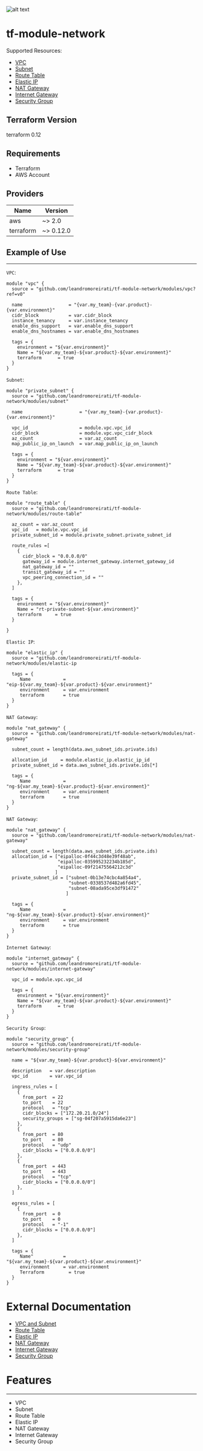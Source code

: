 ![alt text](https://www.terraform.io/assets/images/logo-hashicorp-3f10732f.svg)

# **tf-module-network**

Supported Resources:

* [VPC](https://www.terraform.io/docs/providers/aws/r/vpc.html)
* [Subnet](https://www.terraform.io/docs/providers/aws/r/subnet.html)
* [Route Table](https://www.terraform.io/docs/providers/aws/r/route_table.html)
* [Elastic IP](https://www.terraform.io/docs/providers/aws/r/eip.html)
* [NAT Gateway](https://www.terraform.io/docs/providers/aws/r/nat_gateway.html)
* [Internet Gateway](https://www.terraform.io/docs/providers/aws/r/internet_gateway.html)
* [Security Group](https://www.terraform.io/docs/providers/aws/r/security_group.html)

## Terraform Version
terraform 0.12

## Requirements
  - Terraform
  - AWS Account

## Providers

| Name | Version |
|------|---------|
| aws | ~> 2.0 |
| terraform | ~> 0.12.0 |

## Example of Use
 ------
`VPC`:
```hcl
module "vpc" {
  source = "github.com/leandromoreirati/tf-module-network/modules/vpc?ref=v0"

  name                 = "{var.my_team}-{var.product}-{var.environment}"
  cidr_block           = var.cidr_block        
  instance_tenancy     = var.instance_tenancy
  enable_dns_support   = var.enable_dns_support
  enable_dns_hostnames = var.enable_dns_hostnames 
  
  tags = {
    environment = "${var.environment}"
    Name = "${var.my_team}-${var.product}-${var.environment}"
    terraform      = true
  }
}
```

`Subnet`:
```hcl
module "private_subnet" {
  source = "github.com/leandromoreirati/tf-module-network/modules/subnet"

  name                     = "{var.my_team}-{var.product}-{var.environment}"

  vpc_id                   = module.vpc.vpc_id
  cidr_block               = module.vpc.vpc_cidr_block
  az_count                 = var.az_count
  map_public_ip_on_launch  = var.map_public_ip_on_launch

  tags = {
    environment = "${var.environment}"
    Name = "${var.my_team}-${var.product}-${var.environment}"
    terraform      = true
  }
}
```
 
 `Route Table`:
```hcl
module "route_table" {
  source = "github.com/leandromoreirati/tf-module-network/modules/route-table"
  
  az_count = var.az_count
  vpc_id   = module.vpc.vpc_id
  private_subnet_id = module.private_subnet.private_subnet_id

  route_rules =[
    {
      cidr_block = "0.0.0.0/0"
      gateway_id = module.internet_gateway.internet_gateway_id
      nat_gateway_id = ""
      transit_gateway_id = ""
      vpc_peering_connection_id = ""
    },
  ]

  tags = {
    environment = "${var.environment}"
    Name = "rt-private-subnet-${var.environment}"
    terraform     = true
  }

}
```

 `Elastic IP`:
```hcl
module "elastic_ip" {
  source = "github.com/leandromoreirati/tf-module-network/modules/elastic-ip

  tags = {
     Name            = "eip-${var.my_team}-${var.product}-${var.environment}"
     environment     = var.environment
     terraform       = true
  }
}
```
 `NAT Gateway`:
```hcl
module "nat_gateway" {
  source = "github.com/leandromoreirati/tf-module-network/modules/nat-gateway"

  subnet_count = length(data.aws_subnet_ids.private.ids)

  allocation_id     = module.elastic_ip.elastic_ip_id
  private_subnet_id = data.aws_subnet_ids.private.ids[*]

  tags = {
     Name            = "ng-${var.my_team}-${var.product}-${var.environment}"
     environment     = var.environment
     terraform       = true
  }
}
```

 `NAT Gateway`:
```hcl
module "nat_gateway" {
  source = "github.com/leandromoreirati/tf-module-network/modules/nat-gateway"

  subnet_count = length(data.aws_subnet_ids.private.ids)
  allocation_id = ["eipalloc-0f44c3d48e39f48ab",
                   "eipalloc-035995232234b185d",
                   "eipalloc-09f21475564212c3d"
                  ]
  private_subnet_id = ["subnet-0b13e74cbc4a854a4",
                       "subnet-0338537d482a6fd45",
                       "subnet-08ada95ce3df91472"
                      ] 

  tags = {
     Name            = "ng-${var.my_team}-${var.product}-${var.environment}"
     environment     = var.environment
     terraform       = true
  }
}
```
 `Internet Gateway`:
```hcl
module "internet_gateway" {
  source = "github.com/leandromoreirati/tf-module-network/modules/internet-gateway"

  vpc_id = module.vpc.vpc_id

  tags = {
    environment = "${var.environment}"
    Name = "${var.my_team}-${var.product}-${var.environment}"
    terraform      = true
  }
}
```

 `Security Group`:
```hcl
module "security_group" {
  source = "github.com/leandromoreirati/tf-module-network/modules/security-group"

  name = "${var.my_team}-${var.product}-${var.environment}"

  description   = var.description
  vpc_id        = var.vpc_id

  ingress_rules = [
    {
      from_port  = 22
      to_port    = 22
      protocol   = "tcp"
      cidr_blocks = ["172.20.21.0/24"]
      security_groups = ["sg-04f207a5915da6e23"]
    },
    {
      from_port  = 80
      to_port    = 80
      protocol   = "udp"
      cidr_blocks = ["0.0.0.0/0"]
    },
    {
      from_port  = 443
      to_port    = 443
      protocol   = "tcp"
      cidr_blocks = ["0.0.0.0/0"]
    },
  ]

  egress_rules = [
    {
      from_port  = 0
      to_port    = 0
      protocol   = "-1"
      cidr_blocks = ["0.0.0.0/0"]
    },
  ]

  tags = {
     Name"           = "${var.my_team}-${var.product}-${var.environment}"
     environment     = var.environment
     Terraform         = true 
  }
} 
```

# External Documentation
 - [VPC and Subnet](https://amzn.to/2T0tMGy)
 - [Route Table](https://amzn.to/2HJwKdf)
 - [Elastic IP](https://amzn.to/32hLitV)
 - [NAT Gateway](https://amzn.to/2vSgHHr)
 - [Internet Gateway](https://amzn.to/3bXR4oX)
 - [Security Group](https://amzn.to/2umcGus)

# Features
 ------
 - VPC
 - Subnet
 - Route Table
 - Elastic IP
 - NAT Gateway
 - Internet Gateway
 - Security Group